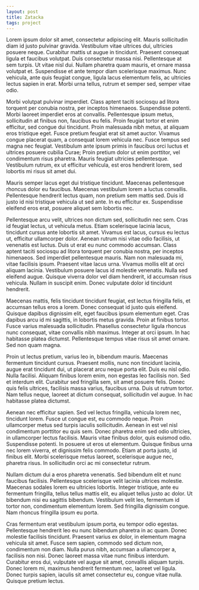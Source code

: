 ```yaml
---
layout: post
title: Zatacka
tags: project
---
```


Lorem ipsum dolor sit amet, consectetur adipiscing elit. Mauris sollicitudin diam id justo pulvinar gravida. Vestibulum vitae ultrices dui, ultricies posuere neque. Curabitur mattis ut augue in tincidunt. Praesent consequat ligula et faucibus volutpat. Duis consectetur massa nisi. Pellentesque at sem turpis. Ut vitae nisl dui. Nullam pharetra quam mauris, et ornare massa volutpat et. Suspendisse et ante tempor diam scelerisque maximus. Nunc vehicula, ante quis feugiat congue, ligula lacus elementum felis, ac ultricies lectus sapien in erat. Morbi urna tellus, rutrum et semper sed, semper vitae odio.

Morbi volutpat pulvinar imperdiet. Class aptent taciti sociosqu ad litora torquent per conubia nostra, per inceptos himenaeos. Suspendisse potenti. Morbi laoreet imperdiet eros at convallis. Pellentesque ipsum metus, sollicitudin at finibus non, faucibus eu felis. Proin feugiat tortor et enim efficitur, sed congue dui tincidunt. Proin malesuada nibh metus, at aliquam eros tristique eget. Fusce pretium feugiat erat sit amet auctor. Vivamus congue placerat quam, a consequat lorem vehicula nec. Fusce tempus sed magna nec feugiat. Vestibulum ante ipsum primis in faucibus orci luctus et ultrices posuere cubilia Curae; Proin pretium dolor ut enim porttitor, vel condimentum risus pharetra. Mauris feugiat ultricies pellentesque. Vestibulum rutrum, ex ut efficitur vehicula, est eros hendrerit lorem, sed lobortis mi risus sit amet dui.

Mauris semper lacus eget dui tristique tincidunt. Maecenas pellentesque rhoncus dolor eu faucibus. Maecenas vestibulum lorem a luctus convallis. Pellentesque hendrerit lectus quam, non pretium sem mattis sed. Duis id justo id nisi tristique vehicula ut sed ante. In eu efficitur ex. Suspendisse eleifend eros erat, posuere aliquet sem lobortis nec.

Pellentesque arcu velit, ultrices non dictum sed, sollicitudin nec sem. Cras id feugiat lectus, ut vehicula metus. Etiam scelerisque lacinia lacus, tincidunt cursus ante lobortis sit amet. Vivamus est lacus, cursus eu lectus ut, efficitur ullamcorper dolor. Aenean rutrum nisi vitae odio facilisis, ut venenatis est luctus. Duis ut erat eu nunc commodo accumsan. Class aptent taciti sociosqu ad litora torquent per conubia nostra, per inceptos himenaeos. Sed imperdiet pellentesque mauris. Nam non malesuada mi, vitae facilisis ipsum. Praesent vitae lacus urna. Vivamus mollis elit at orci aliquam lacinia. Vestibulum posuere lacus id molestie venenatis. Nulla sed eleifend augue. Quisque viverra dolor vel diam hendrerit, id accumsan risus vehicula. Nullam in suscipit enim. Donec vulputate dolor id tincidunt hendrerit.

Maecenas mattis, felis tincidunt tincidunt feugiat, est lectus fringilla felis, et accumsan tellus eros a lorem. Donec consequat id justo quis eleifend. Quisque dapibus dignissim elit, eget faucibus ipsum elementum eget. Cras dapibus arcu id mi sagittis, in lobortis metus gravida. Proin at finibus tortor. Fusce varius malesuada sollicitudin. Phasellus consectetur ligula rhoncus nunc consequat, vitae convallis nibh maximus. Integer at orci ipsum. In hac habitasse platea dictumst. Pellentesque tempus vitae risus sit amet ornare. Sed non quam magna.

Proin ut lectus pretium, varius leo in, bibendum mauris. Maecenas fermentum tincidunt cursus. Praesent mollis, nunc non tincidunt lacinia, augue erat tincidunt dui, ut placerat arcu neque porta elit. Duis eu nisl odio. Nulla facilisi. Aliquam finibus lorem enim, non egestas leo facilisis non. Sed et interdum elit. Curabitur sed fringilla sem, sit amet posuere felis. Donec quis felis ultrices, facilisis massa varius, faucibus urna. Duis ut rutrum tortor. Nam tellus neque, laoreet at dictum consequat, sollicitudin vel augue. In hac habitasse platea dictumst.

Aenean nec efficitur sapien. Sed vel lectus fringilla, vehicula lorem nec, tincidunt lorem. Fusce ut congue est, eu commodo neque. Proin ullamcorper metus sed turpis iaculis sollicitudin. Aenean in est vel nisl condimentum porttitor eu quis sem. Donec pharetra enim sed odio ultricies, in ullamcorper lectus facilisis. Mauris vitae finibus dolor, quis euismod odio. Suspendisse potenti. In posuere ut eros ut elementum. Quisque finibus urna nec lorem viverra, et dignissim felis commodo. Etiam at porta justo, id finibus elit. Morbi scelerisque metus laoreet, scelerisque augue nec, pharetra risus. In sollicitudin orci ac mi consectetur rutrum.

Nullam dictum dui a eros pharetra venenatis. Sed bibendum elit et nunc faucibus facilisis. Pellentesque scelerisque velit lacinia ultrices molestie. Maecenas sodales lorem eu ultricies lobortis. Integer tristique, ante eu fermentum fringilla, tellus tellus mattis elit, eu aliquet tellus justo ac dolor. Ut bibendum nisi eu sagittis bibendum. Vestibulum velit leo, fermentum id tortor non, condimentum elementum lorem. Sed fringilla dignissim congue. Nam rhoncus fringilla ipsum eu porta.

Cras fermentum erat vestibulum ipsum porta, eu tempor odio egestas. Pellentesque hendrerit leo eu nunc bibendum pharetra in ac quam. Donec molestie facilisis tincidunt. Praesent varius ex dolor, in elementum magna vehicula sit amet. Fusce sem sapien, commodo sed dictum non, condimentum non diam. Nulla purus nibh, accumsan a ullamcorper a, facilisis non nisi. Donec laoreet massa vitae nunc finibus interdum. Curabitur eros dui, vulputate vel augue sit amet, convallis aliquam turpis. Donec lorem mi, maximus hendrerit fermentum nec, laoreet vel ligula. Donec turpis sapien, iaculis sit amet consectetur eu, congue vitae nulla. Quisque pretium lectus. 